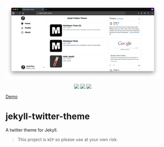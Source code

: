 ![IMAGE](image.png)

<p align="center">
  <img src="https://img.shields.io/gem/v/jekyll-twitter-theme?style=for-the-badge">
  <img src="https://img.shields.io/github/license/kkent030315/jekyll-twitter-theme?style=for-the-badge">
  <img src="https://img.shields.io/travis/kkent030315/jekyll-twitter-theme?style=for-the-badge">
</p>

[Demo](https://www.godeye.club/jekyll-twitter-theme/)

# jekyll-twitter-theme

A twitter theme for Jekyll.

> This project is `WIP` so please use at your own risk.

